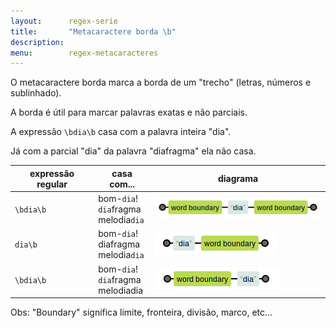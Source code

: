 ```yaml
---
layout:      regex-serie
title:       "Metacaractere borda \b"
description: 
menu:        regex-metacaracteres
---
```


O metacaractere borda marca a borda de um "trecho" (letras, números e sublinhado).

A borda é útil para marcar palavras exatas e não parciais.

A expressão `\bdia\b` casa com a palavra inteira "dia".

Já com a parcial "dia" da palavra "diafragma" ela não casa.

<table>
    <thead>
        <tr>
            <th>expressão regular</th>
            <th>casa com...</th>
            <th>diagrama</th>
        </tr>
    </thead>
    <tbody>
        <tr>
            <td><code>\bdia\b</code></td>
            <td>
                bom-<code>dia</code>!<br />
                <code>dia</code>fragma<br />
                melodia<code>dia</code><br />
            </td>
            <td><img src="metacaractere-borda-01.png" alt="Figura ilustrando o metacaractere borda" title="Expresão regular: metacaractere borda" /></td>
        </tr>
        <tr>
            <td><code>dia\b</code></td>
            <td>
                bom-<code>dia</code>!<br />
                diafragma<br />
                melodia<code>dia</code><br />
            </td>
            <td><img src="metacaractere-borda-02.png" alt="Figura ilustrando o metacaractere borda" title="Expresão regular: metacaractere borda" /></td>
        </tr>
        <tr>
            <td><code>\bdia\b</code></td>
            <td>
                bom-<code>dia</code>!<br />
                <code>dia</code>fragma<br />
                melodiadia<br />
            </td>
            <td><img src="metacaractere-borda-03.png" alt="Figura ilustrando o metacaractere borda" title="Expresão regular: metacaractere borda" /></td>
        </tr>
    </tbody>
</table>

Obs: "Boundary" significa limite, fronteira, divisão, marco, etc...